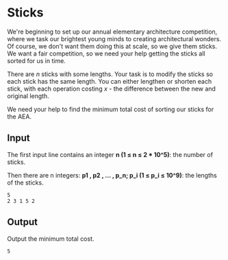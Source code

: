 # Sticks

We're beginning to set up our annual elementary architecture competition, where we task our brightest young minds to creating architectural wonders. Of course, we don't want them doing this at scale, so we give them sticks. We want a fair competition, so we need your help getting the sticks all sorted for us in time.

There are *n* sticks with some lengths. Your task is to modify the sticks so each stick has the same length. You can either lengthen or shorten each stick, with each operation costing *x* - the difference between the new and original length.

We need your help to find the minimum total cost of sorting our sticks for the AEA.

## Input

The first input line contains an integer __n (1 ≤ n ≤ 2 * 10^5)__: the number of sticks.

Then there are n integers: __p1 , p2 , ... , p_n; p_i (1 ≤ p_i ≤ 10^9)__: the lengths of the sticks.

```
5
2 3 1 5 2
```

## Output

Output the minimum total cost.

```
5
```